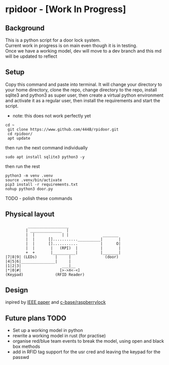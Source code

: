 # rpidoor - [Work In Progress]

## Background
This is a python script for a door lock system.  
Current work in progress is on main even though it is in testing.  
Once we have a working model, dev will move to a dev branch and this md will be updated to reflect

## Setup
Copy this command and paste into terminal. It will change your directory to your home directory, clone the repo, change directory to the repo, install sqlite3 and python3 as super user, then create a virtual python environment and activate it as a regular user, then install the requirements and start the script.
- note: this does not work perfectly yet
``` shell
cd ~
 git clone https://www.github.com/444B/rpidoor.git
 cd rpidoor/
 apt update
 ```
 then run the next command individually
 ``` shell
 sudo apt install sqlite3 python3 -y
 ```
 then run the rest
  ``` shell
python3 -m venv .venv
source .venv/bin/activate
pip3 install -r requirements.txt
nohup python3 door.py
```
TODO - polish these commands


## Physical layout
```
          __________________   
         | ______________  |  
         |  |            | |               _______   
         |  |      []...........__________|       |  
         |  |      []...........          |      O|  
         |  |       |   (RPI)  |          |       |  
         +  +       |__________|          |_______|  
|7|8|9| (LEDs)        |     |               (door)  
|4|5|6|_______________|     |  
|1|2|3|                  ___|__  
|*|0|#|                 [>->X<-<]  
(Keypad)              (RFID Reader)  
```

## Design 
inpired by [IEEE paper](https://ieeexplore.ieee.org/document/8807588) and [c-base/raspberrylock](https://github.com/c-base/raspberrylock)

## Future plans TODO
- Set up a working model in python
- rewrite a working model in rust (for practise)
- organise red/blue team events to break the model, using open and black box methods
- add in RFID tag support for the usr cred and leaving the keypad for the passwd
